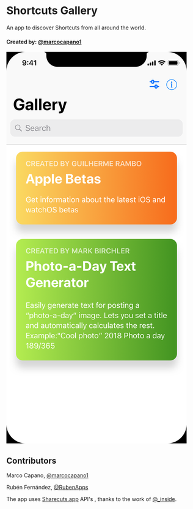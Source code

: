 # Shortcuts Gallery

An app to discover Shortcuts from all around the world.

#### Created by: [@marcocapano1](https://Twitter.com/marcocapano1)

![ScreenShot](/screenshots/gallery.png)

## Contributors
Marco Capano, [@marcocapano1](https://Twitter.com/marcocapano1)

Rubén Fernández, [@RubenApps](https://Twitter.com/RubenApps)

The app uses [Sharecuts.app](https://sharecuts.app/) API's , thanks to the work of [@_inside](https://Twitter.com/_inside).


